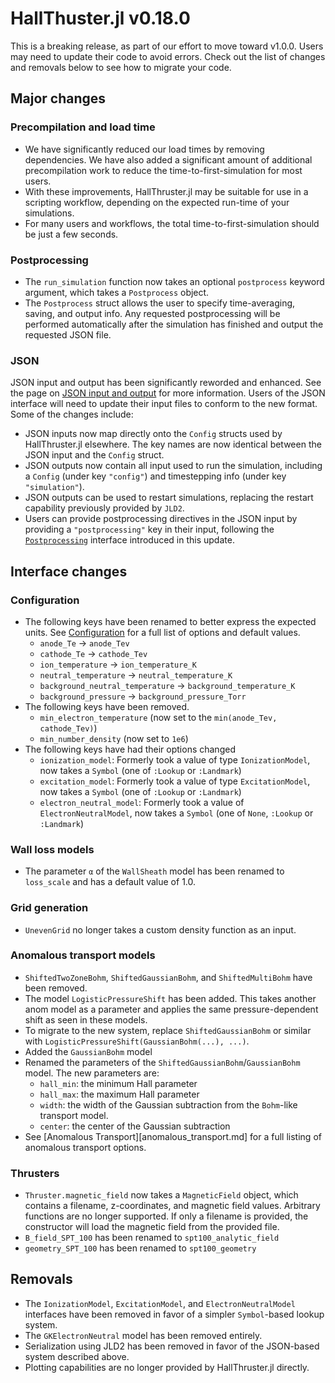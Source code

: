 # HallThuster.jl v0.18.0

This is a breaking release, as part of our effort to move toward v1.0.0.
Users may need to update their code to avoid errors. 
Check out the list of changes and removals below to see how to migrate your code.

## Major changes

### Precompilation and load time
- We have significantly reduced our load times by removing dependencies. We have also added a significant amount of additional precompilation work to reduce the time-to-first-simulation for most users.
- With these improvements, HallThruster.jl may be suitable for use in a scripting workflow, depending on the expected run-time of your simulations.
- For many users and workflows, the total time-to-first-simulation should be just a few seconds.

### Postprocessing
- The `run_simulation` function now takes an optional `postprocess` keyword argument, which takes a `Postprocess` object.
- The `Postprocess` struct allows the user to specify time-averaging, saving, and output info. Any requested postprocessing will be performed automatically after the simulation has finished and output the requested JSON file.

### JSON
JSON input and output has been significantly reworded and enhanced. 
See the page on [JSON input and output](json.md) for more information.
Users of the JSON interface will need to update their input files to conform to the new format.
Some of the changes include:
- JSON inputs now map directly onto the `Config` structs used by HallThruster.jl elsewhere. The key names are now identical between the JSON input and the `Config` struct.
- JSON outputs now contain all input used to run the simulation, including a `Config` (under key `"config"`) and timestepping info (under key `"simulation"`).
- JSON outputs can be used to restart simulations, replacing the restart capability previously provided by `JLD2`.
- Users can provide postprocessing directives in the JSON input by providing a `"postprocessing"` key in their input, following the [`Postprocessing`](postprocessing.md) interface introduced in this update.

## Interface changes

### Configuration
- The following keys have been renamed to better express the expected units. See [Configuration](configuration.md) for a full list of options and default values.
    - `anode_Te` -> `anode_Tev`
    - `cathode_Te` -> `cathode_Tev`
    - `ion_temperature` -> `ion_temperature_K`
    - `neutral_temperature` -> `neutral_temperature_K`
    - `background_neutral_temperature` -> `background_temperature_K`
    - `background_pressure` -> `background_pressure_Torr`
- The following keys have been removed.
    - `min_electron_temperature` (now set to the `min(anode_Tev, cathode_Tev)`)
    - `min_number_density` (now set to `1e6`)
- The following keys have had their options changed
    - `ionization_model`: Formerly took a value of type `IonizationModel`, now takes a `Symbol` (one of `:Lookup` or `:Landmark`)
    - `excitation_model`: Formerly took a value of type `ExcitationModel`, now takes a `Symbol` (one of `:Lookup` or `:Landmark`)
    - `electron_neutral_model`: Formerly took a value of `ElectronNeutralModel`, now takes a `Symbol` (one of `None`, `:Lookup` or `:Landmark`)

### Wall loss models
- The parameter `α` of the `WallSheath` model has been renamed to `loss_scale` and has a default value of 1.0.

### Grid generation
- `UnevenGrid` no longer takes a custom density function as an input.

### Anomalous transport models
- `ShiftedTwoZoneBohm`, `ShiftedGaussianBohm`, and `ShiftedMultiBohm` have been removed.
- The model `LogisticPressureShift` has been added. This takes another anom model as a parameter and applies the same pressure-dependent shift as seen in these models.
- To migrate to the new system, replace `ShiftedGaussianBohm` or similar with `LogisticPressureShift(GaussianBohm(...), ...)`.
- Added the `GaussianBohm` model
- Renamed the parameters of the `ShiftedGaussianBohm`/`GaussianBohm` model. The new parameters are:
    - `hall_min`: the minimum Hall parameter
    - `hall_max`: the maximum Hall parameter
    - `width`: the width of the Gaussian subtraction from the `Bohm`-like transport model.
    - `center`: the center of the Gaussian subtraction
- See [Anomalous Transport][anomalous_transport.md] for a full listing of anomalous transport options.

### Thrusters
- `Thruster.magnetic_field` now takes a `MagneticField` object, which contains a filename, z-coordinates, and magnetic field values. Arbitrary functions are no longer supported. If only a filename is provided, the constructor will load the magnetic field from the provided file.
- `B_field_SPT_100` has been renamed to `spt100_analytic_field`
- `geometry_SPT_100` has been renamed to `spt100_geometry`

## Removals
- The `IonizationModel`, `ExcitationModel`, and `ElectronNeutralModel` interfaces have been removed in favor of a simpler `Symbol`-based lookup system.
- The `GKElectronNeutral` model has been removed entirely.
- Serialization using JLD2 has been removed in favor of the JSON-based system described above.
- Plotting capabilities are no longer provided by HallThruster.jl directly. 


